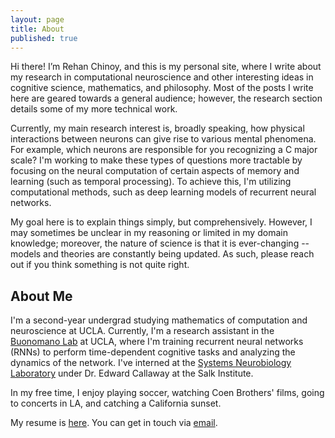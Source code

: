 ```yaml
---
layout: page
title: About
published: true
---
```

Hi there! I’m Rehan Chinoy, and this is my personal site, where I write about my research in computational neuroscience and other interesting ideas in cognitive science, mathematics, and philosophy. Most of the posts I write here are geared towards a general audience; however, the research section details some of my more technical work.

Currently, my main research interest is, broadly speaking, how physical interactions between neurons can give rise to various mental phenomena. For example, which neurons are responsible for you recognizing a C major scale? I'm working to make these types of questions more tractable by focusing on the neural computation of certain aspects of memory and learning (such as temporal processing). To achieve this, I'm utilizing computational methods, such as deep learning models of recurrent neural networks.

My goal here is to explain things simply, but comprehensively. However, I may sometimes be unclear in my reasoning or limited in my domain knowledge; moreover, the nature of science is that it is ever-changing -- models and theories are constantly being updated. As such, please reach out if you think something is not quite right.

## About Me

I'm a second-year undergrad studying mathematics of computation and neuroscience at UCLA. Currently, I'm a research assistant in the [Buonomano Lab](buonomanolab.com) at UCLA, where I'm training recurrent neural networks (RNNs) to perform time-dependent cognitive tasks and analyzing the dynamics of the network. I've interned at the [Systems Neurobiology Laboratory](https://callaway.salk.edu/) under Dr. Edward Callaway at the Salk Institute. 

In my free time, I enjoy playing soccer, watching Coen Brothers' films, going to concerts in LA, and catching a California sunset.

My resume is [here](rehanbchinoy.github.io/RC_resume.pdf). You can get in touch via [email](mailto:rehanbchinoy@gmail.com).
